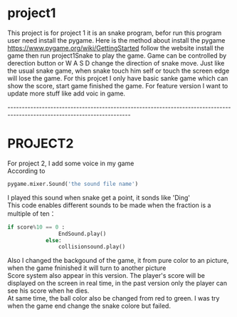 # project1

This project is for project 1
it is an snake program, befor run this program user need install the pygame. Here is the method about install the pygame https://www.pygame.org/wiki/GettingStarted
follow the website install the game then run project1Snake to play the game.
Game can be controlled by derection button or W A S D change the direction of snake move.
Just like the usual snake game, when snake touch him self or touch the screen edge will lose the game.
For this projcet I only have basic sanke game which can show the score, start game finished the game.
For feature version I want to update more stuff like add voic in game.<br>

-------------------------------------------------------------------------------------------------------------------------<br>

# PROJECT2
For project 2, I add some voice in my game<br>
According to 
```python
pygame.mixer.Sound('the sound file name')
```
I played this sound when snake get a point, it sonds like 'Ding'<br>
This code enables different sounds to be made when the fraction is a multiple of ten：
```python
if score%10 == 0 :
                EndSound.play()
            else:
                collisionsound.play()
```
Also I changed the backgound of the game, it from pure color to an picture, when the game fninished it will turn to another picture<br>
Score system also appear in this version. The player's score will be displayed on the screen in real time, in the past version only the player can see his score when he dies.<br>
At same time, the ball color also be changed from red to green. I was try when the game end change the snake colore but failed.